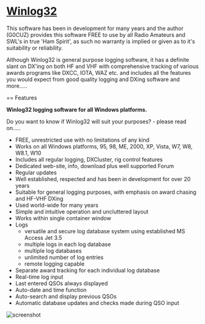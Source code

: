 ﻿# [Winlog32](https://chocolatey.org/packages/winlog32)

This software has been in development for many years and the author (G0CUZ) provides this software FREE to use by all Radio Amateurs and SWL's in true 'Ham Spirit', as such no warranty is implied or given as to it's suitability or reliability.

Although Winlog32 is general purpose logging software, it has a definite slant on DX'ing on both HF and VHF with comprehensive tracking of various awards programs like DXCC, IOTA, WAZ etc. and includes all the features you would expect from good quality logging and DXing software and more.....

== Features

**Winlog32 logging software for all Windows platforms.**

Do you want to know if Winlog32 will suit your purposes? - please read on.....

- FREE, unrestricted use with no limitations of any kind
- Works on all Windows platforms, 95, 98, ME, 2000, XP, Vista, W7, W8, W8.1, W10
- Includes all regular logging, DXCluster, rig control features
- Dedicated web-site, info, download plus well supported Forum
- Regular updates
- Well established, respected and has been in development for over 20 years
- Suitable for general logging purposes, with emphasis on award chasing and HF-VHF DXing
- Used world-wide for many years
- Simple and intuitive operation and uncluttered layout
- Works within single container window
- Logs
	- versatile and secure log database system using established MS Access Jet 3.5
	- multiple logs in each log database
	- multiple log databases
	- unlimited number of log entries
	- remote logging capable
- Separate award tracking for each individual log database
- Real-time log input
- Last entered QSOs always displayed
- Auto-date and time function
- Auto-search and display previous QSOs
- Automatic database updates and checks made during QSO input

![screenshot](https://cdn.jsdelivr.net/gh/chtof/chocolatey-packages/automatic/winlog32/screenshot.png)